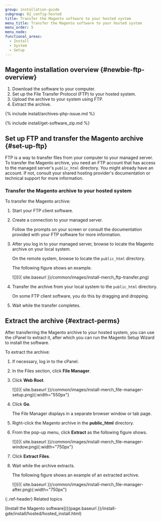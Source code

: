 ```yaml
---
group: installation-guide
subgroup: 02_config-hosted
title: Transfer the Magento software to your hosted system
menu_title: Transfer the Magento software to your hosted system
menu_order: 5
menu_node:
functional_areas:
  - Install
  - System
  - Setup
---
```


## Magento installation overview {#newbie-ftp-overview}

1.	Download the software to your computer.
2.	Set up the File Transfer Protocol (FTP) to your hosted system.
3.	Upload the archive to your system using FTP.
4.	Extract the archive.

{% include install/archives-php-issue.md %}

{% include install/get-software_zip.md %}

## Set up FTP and transfer the Magento archive {#set-up-ftp}

FTP is a way to transfer files from your computer to your managed server. To transfer the Magento archive, you need an FTP account that has access to the managed server's `public_html` directory. You might already have an account. If not, consult your shared hosting provider's documentation or technical support for more information.

### Transfer the Magento archive to your hosted system

To transfer the Magento archive:

1.	Start your FTP client software.
2.	Create a connection to your managed server.

    Follow the prompts on your screen or consult the documentation provided with your FTP software for more information.

3.	After you log in to your managed server, browse to locate the Magento archive on your local system.

    On the remote system, browse to locate the `public_html` directory.

    The following figure shows an example.

    ![]({{ site.baseurl }}/common/images/install-merch_ftp-transfer.png)

4.	Transfer the archive from your local system to the `public_html` directory.

    On some FTP client software, you do this by dragging and dropping.

5.	Wait while the transfer completes.

## Extract the archive {#extract-perms}

After transferring the Magento archive to your hosted system, you can use the cPanel to extract it, after which you can run the Magento Setup Wizard to install the software.

To extract the archive:

1.	If necessary, log in to the cPanel.
2.	In the Files section, click **File Manager**.

3.	Click **Web Root**.

    ![]({{ site.baseurl }}/common/images/install-merch_file-manager-setup.png){:width="550px"}

4.	Click **Go**.

    The File Manager displays in a separate browser window or tab page.

3.	Right-click the Magento archive in the **public_html** directory.
4.	From the pop-up menu, click **Extract** as the following figure shows.

    ![]({{ site.baseurl }}/common/images/install-merch_file-manager-window.png){:width="750px"}

5.	Click **Extract Files**.
5.	Wait while the archive extracts.

    The following figure shows an example of an extracted archive.

    ![]({{ site.baseurl }}/common/images/install-merch_file-manager-after.png){:width="750px"}

{:.ref-header}
Related topics

[Install the Magento software]({{page.baseurl }}/install-gde/install/hosted/hosted_install.html)
